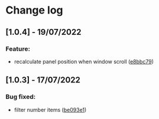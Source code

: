
# Change log

## [1.0.4] - 19/07/2022

### Feature:
- recalculate panel position when window scroll ([e8bbc79](https://github.com/daicatam001/vue3-typeahdead-input/commit/e8bbc7938cd840f71e785474b76e8e09474a9fa5))

## [1.0.3] - 17/07/2022

### Bug fixed:
- filter number items ([be093e1](https://github.com/daicatam001/vue3-typeahdead-input/commit/be093e12998b5ca40b0e9e37ae0584f3db251e83))


